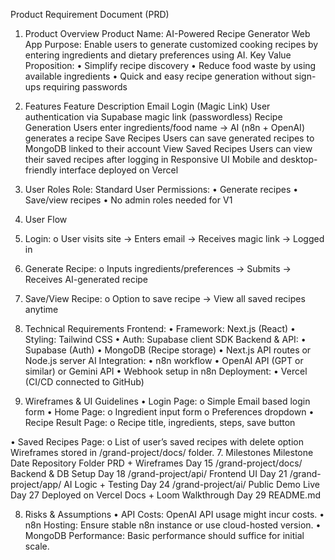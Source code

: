 Product Requirement Document (PRD)
1. Product Overview
Product Name: AI-Powered Recipe Generator Web App
Purpose:
Enable users to generate customized cooking recipes by entering ingredients and dietary preferences using AI.
Key Value Proposition:
•	Simplify recipe discovery
•	Reduce food waste by using available ingredients
•	Quick and easy recipe generation without sign-ups requiring passwords
2. Features
Feature	                    Description
Email Login (Magic Link)	User authentication via Supabase magic link (passwordless)
Recipe Generation	        Users enter ingredients/food name → AI (n8n + OpenAI) generates a recipe
Save Recipes	            Users can save generated recipes to MongoDB linked to their account
View Saved Recipes	        Users can view their saved recipes after logging in
Responsive UI	            Mobile and desktop-friendly interface deployed on Vercel

3. User Roles
Role: Standard User
Permissions:
•	Generate recipes
•	Save/view recipes
•	No admin roles needed for V1


4. User Flow
1.	Login:
o	User visits site → Enters email → Receives magic link → Logged in
2.	Generate Recipe:
o	Inputs ingredients/preferences → Submits → Receives AI-generated recipe
3.	Save/View Recipe:
o	Option to save recipe → View all saved recipes anytime
5. Technical Requirements
Frontend:
•	Framework: Next.js (React)
•	Styling: Tailwind CSS
•	Auth: Supabase client SDK
Backend & API:
•	Supabase (Auth)
•	MongoDB (Recipe storage)
•	Next.js API routes or Node.js server
AI Integration:
•	n8n workflow
•	OpenAI API (GPT or similar) or Gemini API
•	Webhook setup in n8n
Deployment:
•	Vercel (CI/CD connected to GitHub)
6. Wireframes & UI Guidelines
•	Login Page:
o	Simple Email based login form
•	Home Page:
o	Ingredient input form
o	Preferences dropdown
•	Recipe Result Page:
o	Recipe title, ingredients, steps, save button

•	Saved Recipes Page:
o	List of user’s saved recipes with delete option
Wireframes stored in /grand-project/docs/ folder.
7. Milestones
Milestone	                Date	        Repository Folder
PRD + Wireframes	        Day 15	        /grand-project/docs/
Backend & DB Setup	        Day 18	        /grand-project/api/
Frontend UI	                Day 21	        /grand-project/app/
AI Logic + Testing	        Day 24	        /grand-project/ai/
Public Demo Live	        Day 27	        Deployed on Vercel
Docs + Loom Walkthrough	    Day 29	        README.md

8. Risks & Assumptions
•	API Costs: OpenAI API usage might incur costs.
•	n8n Hosting: Ensure stable n8n instance or use cloud-hosted version.
•	MongoDB Performance: Basic performance should suffice for initial scale.

